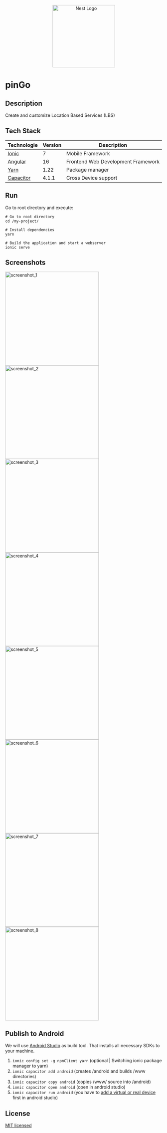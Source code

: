 <p align="center">
  <a href="https://ionicframework.com/" target="blank"><img src="https://upload.wikimedia.org/wikipedia/commons/d/d1/Ionic_Logo.svg" width="200" alt="Nest Logo" /></a>
</p>

# pinGo

## Description
Create and customize Location Based Services (LBS)

## Tech Stack

| Technologie                                          | Version | Description                        |
|------------------------------------------------------|---------|------------------------------------|
| [Ionic](https://ionicframework.com/docs/components)  | 7       | Mobile Framework                   |
| [Angular](https://angular.io/guide/component-overview) | 16      | Frontend Web Development Framework |
| [Yarn](https://yarnpkg.com/)                         | 1.22    | Package manager                    |
| [Capacitor](https://capacitorjs.com/)                | 4.1.1   | Cross Device support               |


## Run

Go to root directory and execute: 
```
# Go to root directory 
cd /my-project/

# Install dependencies
yarn

# Build the application and start a webserver
ionic serve
```

## Screenshots
<p float="left">
  <img src="src/assets/img/pingo_screenshot_1.png" width="300" alt="screenshot_1"/>
  <img src="src/assets/img/pingo_screenshot_2.png" width="300" alt="screenshot_2"/>
  <img src="src/assets/img/pingo_screenshot_3.png" width="300" alt="screenshot_3"/>
  <img src="src/assets/img/pingo_screenshot_4.png" width="300" alt="screenshot_4"/>
  <img src="src/assets/img/pingo_screenshot_5.png" width="300" alt="screenshot_5"/>
  <img src="src/assets/img/pingo_screenshot_6.png" width="300" alt="screenshot_6"/>
  <img src="src/assets/img/pingo_screenshot_7.png" width="300" alt="screenshot_7"/>
  <img src="src/assets/img/pingo_screenshot_8.png" width="300" alt="screenshot_8"/>
</p>


## Publish to Android
We will use [Android Studio](https://developer.android.com/studio) as build tool. That installs all necessary SDKs to your machine. 

1. ```ionic config set -g npmClient yarn``` (optional | Switching ionic package manager to yarn)
2. ```ionic capacitor add android``` (creates /android and builds /www directories)
3. ```ionic capacitor copy android``` (copies /www/ source into /android)
4. ```ionic capacitor open android``` (open in android studio)
5. ```ionic capacitor run android``` (you have to [add a virtual or real device](https://developer.android.com/studio/run/managing-avds) first in android studio)

## License
[MIT licensed](LICENSE)
